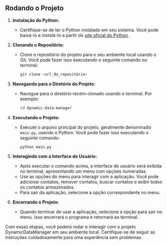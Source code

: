 
## Rodando o Projeto

1. **Instalação do Python:**
   - Certifique-se de ter o Python instalado em seu sistema. Você pode baixá-lo e instalá-lo a partir do [site oficial do Python](https://www.python.org/).

2. **Clonando o Repositório:**
   - Clone o repositório do projeto para o seu ambiente local usando o Git. Você pode fazer isso executando o seguinte comando no terminal:
     ```bash
     git clone <url_do_repositório>
     ```

3. **Navegando para o Diretório do Projeto:**
   - Navegue para o diretório recém-clonado usando o terminal. Por exemplo:
     ```bash
     cd dynamic-data-manager
     ```

4. **Executando o Projeto:**
   - Execute o arquivo principal do projeto, geralmente denominado `main.py`, usando o Python. Você pode fazer isso executando o seguinte comando:
     ```bash
     python main.py
     ```

5. **Interagindo com a Interface de Usuário:**
   - Após executar o comando acima, a interface de usuário será exibida no terminal, apresentando um menu com opções numeradas.
   - Use as opções do menu para interagir com a aplicação. Você pode adicionar contatos, remover contatos, buscar contatos e exibir todos os contatos armazenados.
   - Para sair da aplicação, selecione a opção correspondente no menu.

6. **Encerrando o Projeto:**
   - Quando terminar de usar a aplicação, selecione a opção para sair no menu. Isso encerrará o programa e retornará ao terminal.

Com essas etapas, você poderá rodar e interagir com o projeto DynamicDataManager em seu ambiente local. 
Certifique-se de seguir as instruções cuidadosamente para uma experiência sem problemas.